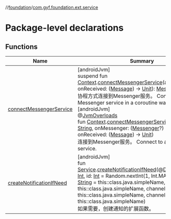 //[foundation](../../index.md)/[com.gyf.foundation.ext.service](index.md)

# Package-level declarations

## Functions

| Name | Summary |
|---|---|
| [connectMessengerService](connect-messenger-service.md) | [androidJvm]<br>suspend fun [Context](https://developer.android.com/reference/kotlin/android/content/Context.html).[connectMessengerService](connect-messenger-service.md)(action: [String](https://kotlinlang.org/api/core/kotlin-stdlib/kotlin/-string/index.html), onReceived: ([Message](https://developer.android.com/reference/kotlin/android/os/Message.html)) -&gt; [Unit](https://kotlinlang.org/api/core/kotlin-stdlib/kotlin/-unit/index.html)): [Messenger](https://developer.android.com/reference/kotlin/android/os/Messenger.html)<br>协程方式连接到Messenger服务。 Connect to a Messenger service in a coroutine way.<br>[androidJvm]<br>@[JvmOverloads](https://kotlinlang.org/api/core/kotlin-stdlib/kotlin.jvm/-jvm-overloads/index.html)<br>fun [Context](https://developer.android.com/reference/kotlin/android/content/Context.html).[connectMessengerService](connect-messenger-service.md)(action: [String](https://kotlinlang.org/api/core/kotlin-stdlib/kotlin/-string/index.html), onMessenger: ([Messenger](https://developer.android.com/reference/kotlin/android/os/Messenger.html)?) -&gt; [Unit](https://kotlinlang.org/api/core/kotlin-stdlib/kotlin/-unit/index.html)? = null, onReceived: ([Message](https://developer.android.com/reference/kotlin/android/os/Message.html)) -&gt; [Unit](https://kotlinlang.org/api/core/kotlin-stdlib/kotlin/-unit/index.html))<br>连接到Messenger服务。 Connect to a Messenger service. |
| [createNotificationIfNeed](create-notification-if-need.md) | [androidJvm]<br>fun [Service](https://developer.android.com/reference/kotlin/android/app/Service.html).[createNotificationIfNeed](create-notification-if-need.md)(@[DrawableRes](https://developer.android.com/reference/kotlin/androidx/annotation/DrawableRes.html)icon: [Int](https://kotlinlang.org/api/core/kotlin-stdlib/kotlin/-int/index.html), id: [Int](https://kotlinlang.org/api/core/kotlin-stdlib/kotlin/-int/index.html) = Random.nextInt(1, Int.MAX_VALUE), title: [String](https://kotlinlang.org/api/core/kotlin-stdlib/kotlin/-string/index.html) = this::class.java.simpleName, text: [String](https://kotlinlang.org/api/core/kotlin-stdlib/kotlin/-string/index.html) = this::class.java.simpleName, channelId: [String](https://kotlinlang.org/api/core/kotlin-stdlib/kotlin/-string/index.html) = this::class.java.simpleName, channelName: [String](https://kotlinlang.org/api/core/kotlin-stdlib/kotlin/-string/index.html) = this::class.java.simpleName)<br>如果需要，创建通知的扩展函数。 |